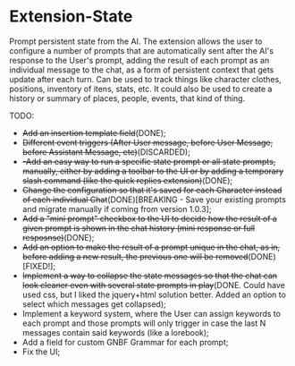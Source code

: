 # Extension-State
Prompt persistent state from the AI.
The extension allows the user to configure a number of prompts that are automatically sent after the AI's response to the User's prompt, adding the result of each prompt as an individual message to the chat, as a form of persistent context that gets update after each turn.
Can be used to track things like character clothes, positions, inventory of itens, stats, etc. It could also be used to create a history or summary of places, people, events, that kind of thing.

TODO:
 - ~~Add an insertion template field~~(DONE);
 - ~~Different event triggers (After User message, before User Message, before Assistant Message, etc)~~(DISCARDED);
 - ~~-Add an easy way to run a specific state prompt or all state prompts, manually, either by adding a toolbar to the UI or by adding a temporary slash command (like the quick replies extension)~~(DONE);
 - ~~Change the configuration so that it's saved for each Character instead of each individual Chat~~(DONE)[BREAKING - Save your existing prompts and migrate manually if coming from version 1.0.3];
 - ~~Add a "mini prompt" checkbox to the UI to decide how the result of a given prompt is shown in the chat history (mini response or full resposnse)~~(DONE);
 - ~~Add an option to make the result of a prompt unique in the chat, as in, before adding a new result, the previous one will be removed~~(DONE)[FIXED!];
 - ~~Implement a way to collapse the state messages so that the chat can look cleaner even with several state prompts in play~~(DONE. Could have used css, but I liked the jquery+html solution better. Added an option to select which messages get collapsed);
 - Implement a keyword system, where the User can assign keywords to each prompt and those prompts will only trigger in case the last N messages contain said keywords (like a lorebook);
 - Add a field for custom GNBF Grammar for each prompt;
 - Fix the UI;